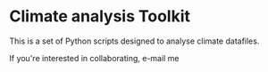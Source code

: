 # Climate analysis Toolkit

This is a set of Python scripts designed to analyse climate datafiles.

If you're interested in collaborating, e-mail me
